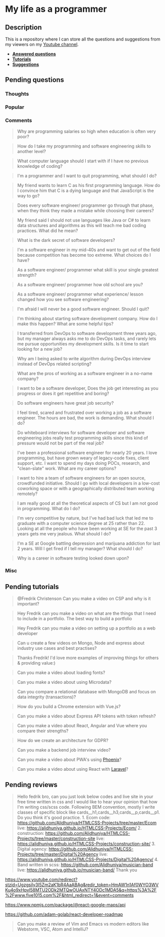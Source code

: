 # My life as a programmer

## Description

This is a repository where I can store all the 
questions and suggestions from my viewers on my [Youtube channel](https://www.youtube.com/user/Fidde12345).

* **[Answered questions](https://www.youtube.com/playlist?list=PLBAZWBMYeVYjXogYQDd1rwVI0c5YoioqU)**
* **[Tutorials](./tutorials.md)**
* **[Suggestions](./suggestions.md)**

## Pending questions

### Thoughts

### Popular

### Comments

> Why are programming salaries so high when education is often very poor?

> How do I take my programming and software engineering skills to another level?

> What computer language should I start with if I have no previous knowledge of coding?

> I'm a programmer and I want to quit programming, what should I do?

> My friend wants to learn C as his first programming language. How do I convince him that C is a dying language and that JavaScript is the way to go?

> Does every software engineer/ programmer go through that phase, when they think they made a mistake while choosing their careers?

> My friend said I should not use languages like Java or C# to learn data structures and algorithms as this will teach me bad coding practices. What did he mean?

> What is the dark secret of software developers?

> I'm a software engineer in my mid-40s and want to get out of the field because competition has become too extreme. What choices do I have?

> As a software engineer/ programmer what skill is your single greatest strength?

> As a software engineer/ programmer how old school are you?

> As a software engineer/ programmer what experience/ lesson changed how you see software engineering?

> I'm afraid I will never be a good software engineer.  Should I quit?

> I'm thinking about starting software development company. How do I make this happen? What are some helpful tips?

> I transferred from DevOps to software development three years ago, but my manager always asks me to do DevOps tasks, and rarely lets me pursue opportunities my development skills. Is it time to start looking for a new job?

> Why am I being asked to write algorithm during DevOps interview instead of DevOps related scripting?

> What are the pros of working as a software engineer in a no-name company?

> I want to be a software developer, Does the job get interesting as you progress or does it get repetitive and boring?

> Do software engineers have great job security?

> I feel tired, scared and frustrated over working a job as a software engineer. The hours are bad, the work is demanding. What should I do?

> Do whiteboard interviews for software developer and software engineering jobs really test programming skills since this kind of pressure would not be part of the real job?

> I've been a professional software engineer for nearly 20 years. I love programming, but have grown weary of legacy-code fixes, client support, etc. I want to spend my days doing POCs, research, and "clean-slate" work. What are my career options?

> I want to hire a team of software engineers for an open source, crowdfunded initiative. Should I go with local developers in a low-cost coworking space or with a geographically distributed team working remotely?

> I am really good at all the theoretical aspects of CS but I am not good in programming. What do I do?

> I'm very competitive by nature, but I've had bad luck that led me to graduate with a computer science degree at 25 rather than 22. Looking at all the people who have been working at SE for the past 3 years gets me very jealous. What should I do?

> I'm a SE at Google battling depression and marijuana addiction for last 2 years. Will I get fired if I tell my manager? What should I do?

> Why is a career in software testing looked down upon?

### Misc

## Pending tutorials

> @Fredrik Christenson Can you make a video on CSP and why is it important?

> Hey Fredrik can you make a video on what are the things that I need to include in a portfolio. The best way to build a portfolio

> Hey Fredrik can you make a video on setting up a portfolio as a web developer

> Can u create a few videos on Mongo, Node and express about industry use cases and best practises?

> Thanks Fredrik! I'd love more examples of improving things for others & providing value:)

> Can you make a video about loading fonts?

> Can you make a video about using Microdata?

> Can you compare a relational database with MongoDB and focus on data integrity (transactions)?

> How do you build a Chrome extension with Vue.js?

> Can you make a video about Express API tokens with token refresh?

> Can you make a video about React, Angular and Vue where you compare their strengths?

> How do we create an architecture for GDPR?

> Can you make a backend job interview video?

> Can you make a video about PWA's using [Phoenix](http://phoenixframework.org)?

> Can you make a video about using React with [Laravel](https://laravel.com/)?

## Pending reviews

> Hello fedrik bro, can you just look below codes and live site in your free time written in css  and I would like to hear your opinion that how I'm writing css/scss code. Following BEM convention, mostly I write classes of specific block like cards__h1,cards__h3,cards__p,cards__p1. Do you think it's good practice. 1. Ecom code: https://github.com/Alidhuniya/HTMLCSS-Projects/tree/master/Ecom live: https://alidhuniya.github.io/HTMLCSS-Projects/Ecom/ 2. construction: https://github.com/Alidhuniya/HTMLCSS-Projects/tree/master/construction-site live:  https://alidhuniya.github.io/HTMLCSS-Projects/construction-site/ 3. Digital agency: https://github.com/Alidhuniya/HTMLCSS-Projects/tree/master/Digital%20Agency live:  https://alidhuniya.github.io/HTMLCSS-Projects/Digital%20Agency/ 4. Band written in scss:  https://github.com/Alidhuniya/musician-band live:  https://alidhuniya.github.io/musician-band/ Thank you

https://www.youtube.com/redirect?stzid=Ugzgsily3I5Zm2aK1bR4AaABAg&redir_token=HmAW1n1Af0WYO3WVKu4o9xHpvl58MTU2ODk2MTQwOUAxNTY4ODc1MDA5&q=https%3A%2F%2Fwww.five1015.com%2F&html_redirect=1&event=comments

https://www.npmjs.com/package/@react-google-maps/api

https://github.com/adam-golab/react-developer-roadmap

> Can you make a review of Vim and Emacs vs modern editors like Webstorm, VSC, Atom and IntelliJ?
